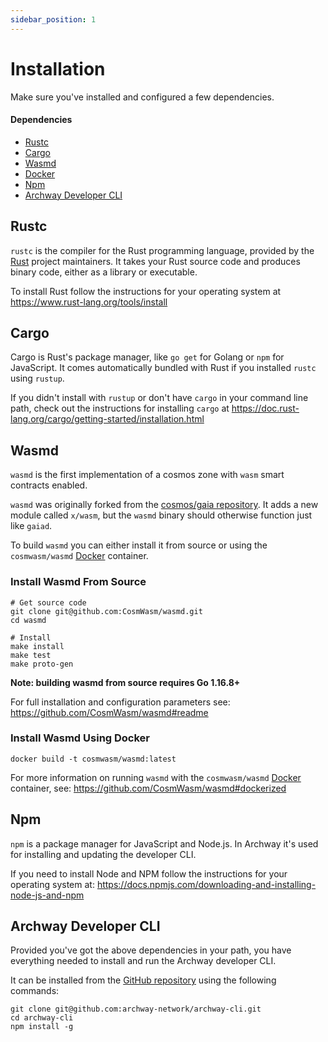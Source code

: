 ```yaml
---
sidebar_position: 1
---
```


# Installation

Make sure you've installed and configured a few dependencies.

#### Dependencies

- [Rustc](https://www.rust-lang.org/tools/install "Install Rust")
- [Cargo](https://doc.rust-lang.org/cargo/getting-started/installation.html "Install Cargo")
- [Wasmd](https://github.com/CosmWasm/wasmd "Install Wasmd")
- [Docker](https://docs.docker.com/get-docker "Install Docker")
- [Npm](https://docs.npmjs.com/downloading-and-installing-node-js-and-npm "Install Node.js and NPM")
- [Archway Developer CLI](https://github.com/archway-network/archway-cli "Install develolper CLI")

## Rustc

`rustc` is the compiler for the Rust programming language, provided by the [Rust](https://www.rust-lang.org/ "Rust Homepage") project maintainers. It takes your Rust source code and produces binary code, either as a library or executable.

To install Rust follow the instructions for your operating system at https://www.rust-lang.org/tools/install

## Cargo

Cargo is Rust's package manager, like `go get` for Golang or `npm` for JavaScript. It comes automatically bundled with Rust if you installed `rustc` using `rustup`. 

If you didn't install with `rustup` or don't have `cargo` in your command line path, check out the instructions for installing `cargo` at https://doc.rust-lang.org/cargo/getting-started/installation.html

## Wasmd

`wasmd` is the first implementation of a cosmos zone with `wasm` smart contracts enabled.

`wasmd` was originally forked from the [cosmos/gaia repository](https://github.com/cosmos/gaia). It adds a new module called `x/wasm`, but the `wasmd` binary should otherwise function just like `gaiad`.

To build `wasmd` you can either install it from source or using the `cosmwasm/wasmd` [Docker](https://www.docker.com/ "Docker Homepage") container.

### Install Wasmd From Source

```
# Get source code
git clone git@github.com:CosmWasm/wasmd.git
cd wasmd

# Install
make install
make test
make proto-gen
```

**Note: building wasmd from source requires Go 1.16.8+**

For full installation and configuration parameters see: https://github.com/CosmWasm/wasmd#readme

### Install Wasmd Using Docker

```
docker build -t cosmwasm/wasmd:latest
```

For more information on running `wasmd` with the `cosmwasm/wasmd` [Docker](https://www.docker.com/ "Docker Homepage") container, see: https://github.com/CosmWasm/wasmd#dockerized


## Npm

`npm` is a package manager for JavaScript and Node.js. In Archway it's used for installing and updating the developer CLI. 

If you need to install Node and NPM follow the instructions for your operating system at: https://docs.npmjs.com/downloading-and-installing-node-js-and-npm

## Archway Developer CLI

Provided you've got the above dependencies in your path, you have everything needed to install and run the Archway developer CLI. 

It can be installed from the [GitHub repository](https://github.com/archway-network/archway-cli) using the following commands:

```
git clone git@github.com:archway-network/archway-cli.git
cd archway-cli 
npm install -g
```
